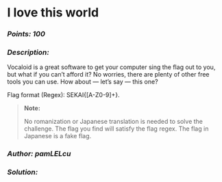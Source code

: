 # I love this world

### _Points: 100_

### _Description:_

Vocaloid is a great software to get your computer sing the flag out to you, but what if you can’t afford it? No worries, there are plenty of other free tools you can use. How about — let’s say — this one?

Flag format (Regex): SEKAI\{[A-Z0-9]+\}.

> **Note:**
> 
> No romanization or Japanese translation is needed to solve the challenge. The flag you find will satisfy the flag regex. The flag in Japanese is a fake flag.

### _Author: pamLELcu_

### _Solution:_
